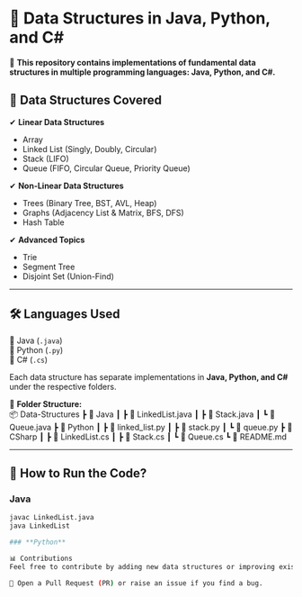 # **📂 Data Structures in Java, Python, and C#**  

🚀 **This repository contains implementations of fundamental data structures in multiple programming languages: Java, Python, and C#.**  

## 📌 **Data Structures Covered**  
✔ **Linear Data Structures**  
- Array  
- Linked List (Singly, Doubly, Circular)  
- Stack (LIFO)  
- Queue (FIFO, Circular Queue, Priority Queue)  

✔ **Non-Linear Data Structures**  
- Trees (Binary Tree, BST, AVL, Heap)  
- Graphs (Adjacency List & Matrix, BFS, DFS)  
- Hash Table  

✔ **Advanced Topics**  
- Trie  
- Segment Tree  
- Disjoint Set (Union-Find)  

---

## 🛠 **Languages Used**  
🔹 Java (`.java`)  
🔹 Python (`.py`)  
🔹 C# (`.cs`)  

Each data structure has separate implementations in **Java, Python, and C#** under the respective folders.

📁 **Folder Structure:**  
📦 Data-Structures ┣ 📂 Java ┃ ┣ 📜 LinkedList.java ┃ ┣ 📜 Stack.java ┃ ┗ 📜 Queue.java ┣ 📂 Python ┃ ┣ 📜 linked_list.py ┃ ┣ 📜 stack.py ┃ ┗ 📜 queue.py ┣ 📂 CSharp ┃ ┣ 📜 LinkedList.cs ┃ ┣ 📜 Stack.cs ┃ ┗ 📜 Queue.cs ┗ 📜 README.md

---

## 🚀 **How to Run the Code?**  
### **Java**  
```bash
javac LinkedList.java
java LinkedList

### **Python**

📊 Contributions
Feel free to contribute by adding new data structures or improving existing implementations!

📩 Open a Pull Request (PR) or raise an issue if you find a bug.

